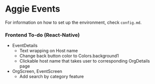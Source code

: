 # Aggie Events
For information on how to set up the environment, check `config.md`.

### Frontend To-do (React-Native)
* EventDetails
  * Text wrapping on Host name
  * Change back button color to Colors.background1
  * Clickable host name that takes user to corresponding OrgDetails page
* OrgScreen, EventScreen
  * Add search by category feature
